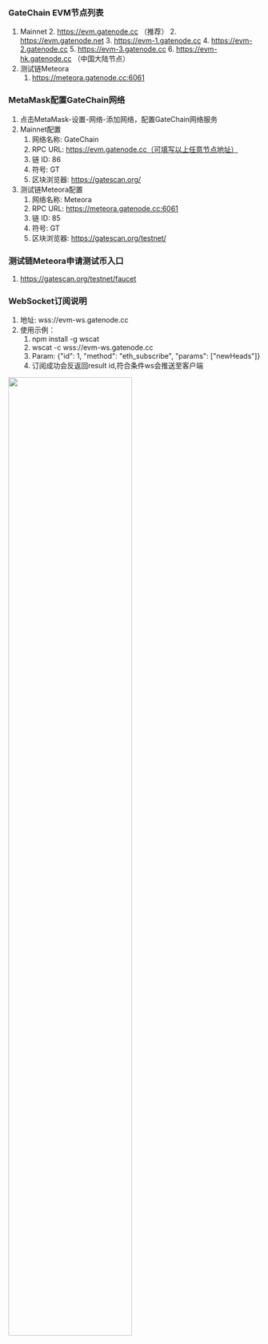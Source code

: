 ### GateChain EVM节点列表
1. Mainnet
	2. https://evm.gatenode.cc （推荐）
  	2. https://evm.gatenode.net
  	3. https://evm-1.gatenode.cc
  	4. https://evm-2.gatenode.cc
  	5. https://evm-3.gatenode.cc
	6. https://evm-hk.gatenode.cc （中国大陆节点）
2. 测试链Meteora
  	1. https://meteora.gatenode.cc:6061
### MetaMask配置GateChain网络
1. 点击MetaMask-设置-网络-添加网络，配置GateChain网络服务
2. Mainnet配置
  	1. 网络名称: GateChain
  	2. RPC URL: https://evm.gatenode.cc（可填写以上任意节点地址）
  	3. 链 ID: 86
  	4. 符号: GT
  	5. 区块浏览器: https://gatescan.org/
3. 测试链Meteora配置
  	1. 网络名称: Meteora
  	2. RPC URL: https://meteora.gatenode.cc:6061
  	3. 链 ID: 85
  	4. 符号: GT
  	5. 区块浏览器: https://gatescan.org/testnet/
### 测试链Meteora申请测试币入口
1. https://gatescan.org/testnet/faucet
### WebSocket订阅说明
1. 地址: wss://evm-ws.gatenode.cc
2. 使用示例：
 	1. npm install -g wscat
  	2. wscat -c wss://evm-ws.gatenode.cc
  	3. Param:   {"id": 1, "method": "eth_subscribe", "params": ["newHeads"]}
  	4. 订阅成功会反返回result id,符合条件ws会推送至客户端
 <img src="../../images/websocket.png"  height=70% width=70%>
